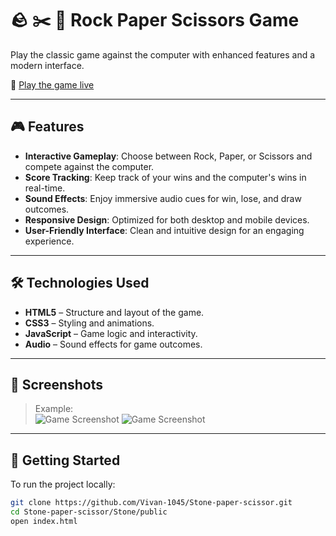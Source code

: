 # 🪨 ✂️ 📄 Rock Paper Scissors Game

Play the classic game against the computer with enhanced features and a modern interface.

🔗 [Play the game live](https://stone-paper-scissor1-nine.vercel.app/)

---

## 🎮 Features

- **Interactive Gameplay**: Choose between Rock, Paper, or Scissors and compete against the computer.
- **Score Tracking**: Keep track of your wins and the computer's wins in real-time.
- **Sound Effects**: Enjoy immersive audio cues for win, lose, and draw outcomes.
- **Responsive Design**: Optimized for both desktop and mobile devices.
- **User-Friendly Interface**: Clean and intuitive design for an engaging experience.

---

## 🛠️ Technologies Used

- **HTML5** – Structure and layout of the game.
- **CSS3** – Styling and animations.
- **JavaScript** – Game logic and interactivity.
- **Audio** – Sound effects for game outcomes.

---

## 📸 Screenshots

> Example:  
> ![Game Screenshot](screenshots/screenshot-14.png)
> ![Game Screenshot](screenshots/screenshot-16.png)

---

## 🚀 Getting Started

To run the project locally:

```bash
git clone https://github.com/Vivan-1045/Stone-paper-scissor.git
cd Stone-paper-scissor/Stone/public
open index.html

